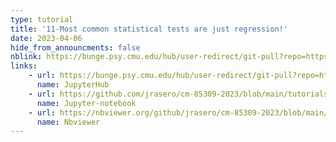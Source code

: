 ```yaml
---
type: tutorial
title: '11-Most common statistical tests are just regression!'
date: 2023-04-06
hide_from_announcments: false
nblink: https://bunge.psy.cmu.edu/hub/user-redirect/git-pull?repo=https%3A%2F%2Fgithub.com%2Fjrasero%2Fcm-85309-2023&branch=main&urlpath=tree%2Fcm-85309-2023%2Ftutorials%2Fweek-11%2F11-Most_tests_are_just_regression.ipynb
links:
    - url: https://bunge.psy.cmu.edu/hub/user-redirect/git-pull?repo=https%3A%2F%2Fgithub.com%2Fjrasero%2Fcm-85309-2023&branch=main&urlpath=tree%2Fcm-85309-2023%2Ftutorials%2Fweek-11%2F11-Most_tests_are_just_regression.ipynb
      name: JupyterHub
    - url: https://github.com/jrasero/cm-85309-2023/blob/main/tutorials/week-11/11-Most_tests_are_just_regression.ipynb
      name: Jupyter-notebook
    - url: https://nbviewer.org/github/jrasero/cm-85309-2023/blob/main/tutorials/week-11/11-Most_tests_are_just_regression.ipynb
      name: Nbviewer
---
```


